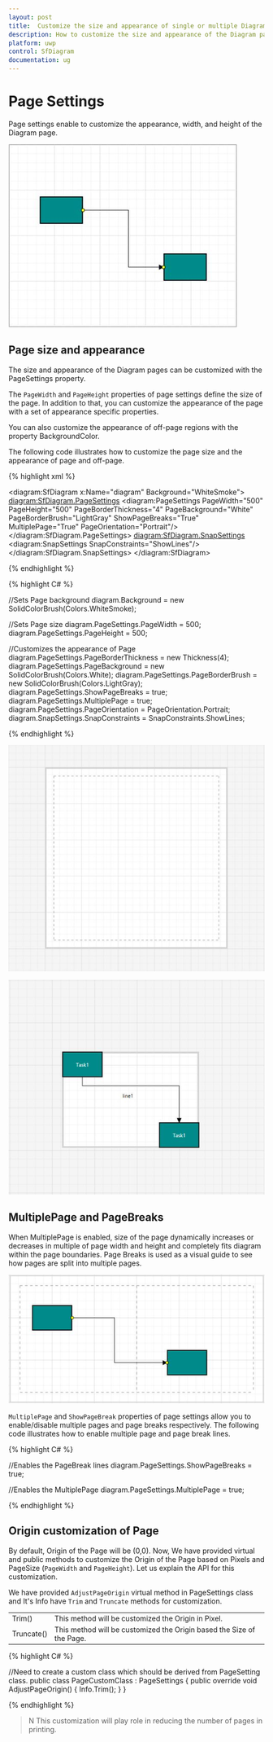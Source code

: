 ```yaml
---
layout: post
title:  Customize the size and appearance of single or multiple Diagram pages.
description: How to customize the size and appearance of the Diagram pages?
platform: uwp
control: SfDiagram
documentation: ug
---
```


# Page Settings

Page settings enable to customize the appearance, width, and height of the Diagram page.

![](Page-Settings_images/Page-Settings_img1.jpeg)

## Page size and appearance

The size and appearance of the Diagram pages can be customized with the PageSettings property.

The `PageWidth` and `PageHeight` properties of page settings define the size of the page. In addition to that, you can customize the appearance of the page with a set of appearance specific properties. 

You can also customize the appearance of off-page regions with the property BackgroundColor.

The following code illustrates how to customize the page size and the appearance of page and off-page.

{% highlight xml %}

<diagram:SfDiagram x:Name="diagram" Background="WhiteSmoke">
  <diagram:SfDiagram.PageSettings>
    <diagram:PageSettings PageWidth="500" PageHeight="500" 
                          PageBorderThickness="4" PageBackground="White"
                          PageBorderBrush="LightGray" ShowPageBreaks="True"     
                          MultiplePage="True" PageOrientation="Portrait"/>
    </diagram:SfDiagram.PageSettings> 
  <diagram:SfDiagram.SnapSettings>
    <diagram:SnapSettings SnapConstraints="ShowLines"/>
  </diagram:SfDiagram.SnapSettings>
</diagram:SfDiagram>

{% endhighlight %}

{% highlight C# %}

//Sets Page background
diagram.Background = new SolidColorBrush(Colors.WhiteSmoke);

//Sets Page size
diagram.PageSettings.PageWidth = 500;
diagram.PageSettings.PageHeight = 500;

//Customizes the appearance of Page
diagram.PageSettings.PageBorderThickness = new Thickness(4);
diagram.PageSettings.PageBackground = new SolidColorBrush(Colors.White);
diagram.PageSettings.PageBorderBrush = new SolidColorBrush(Colors.LightGray);
diagram.PageSettings.ShowPageBreaks = true;
diagram.PageSettings.MultiplePage = true;
diagram.PageSettings.PageOrientation = PageOrientation.Portrait;
diagram.SnapSettings.SnapConstraints = SnapConstraints.ShowLines;

{% endhighlight %}

![](Page-Settings_images/Page-Settings_img2.jpeg)

![](Page-Settings_images/Page-Settings_img3.jpeg)

## MultiplePage and PageBreaks

When MultiplePage is enabled, size of the page dynamically increases or decreases in multiple of page width and height and completely fits diagram within the page boundaries. Page Breaks is used as a visual guide to see how pages are split into multiple pages.

![](Page-Settings_images/Page-Settings_img4.jpeg)

`MultiplePage` and `ShowPageBreak` properties of page settings allow you to enable/disable multiple pages and page breaks respectively. The following code illustrates how to enable multiple page and page break lines.

{% highlight C# %}

//Enables the PageBreak lines
diagram.PageSettings.ShowPageBreaks = true;

//Enables the MultiplePage
diagram.PageSettings.MultiplePage = true;

{% endhighlight %}

## Origin customization of Page

By default, Origin of the Page will be (0,0). Now, We have provided virtual and public methods to customize the Origin of the Page based on Pixels and PageSize (`PageWidth` and `PageHeight`).
Let us explain the API for this customization.

We have provided `AdjustPageOrigin` virtual method in PageSettings class and It's Info have `Trim` and `Truncate` methods for customization.

<table>
<tr>
<td>
Trim()
</td>
<td>
This method will be customized the Origin in Pixel.
</td>
</tr>
<tr>
<td>
Truncate()
</td>
<td>
This method will be customized the Origin based the Size of the Page. 
</td>
</tr>
</table>

{% highlight C# %}

//Need to create a custom class which should be derived from PageSetting class.
public class PageCustomClass : PageSettings
    {
        public override void AdjustPageOrigin()
        {
            Info.Trim();
        }
    }
    
{% endhighlight %}

>N This customization will play role in reducing the number of pages in printing.